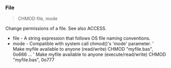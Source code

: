 ### File

> CHMOD file, mode

Change permissions of a file. See also ACCESS.


* file - A string expression that follows OS file naming conventions.
* mode - Compatible with system call chmod()'s 'mode' parameter.
' Make myfile available to anyone (read/write)
CHMOD "myfile.bas", 0o666
...
' Make myfile available to anyone (execute/read/write)
CHMOD "myfile.bas", 0o777

